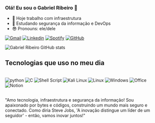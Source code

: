 ### Olá! Eu sou o Gabriel Ribeiro 👋

- 🔭 Hoje trabalho com infraestrutura
- 🌱 Estudando segurança da  informação e DevOps
- 😎 Pronouns: ele/dele

[![Gmail](https://img.shields.io/badge/Gmail-D14836?style=for-the-badge&logo=gmail&logoColor=white)](gabrielribbeirodematos@gmail.com)
[![Linkedin](https://img.shields.io/badge/LinkedIn-0077B5?style=for-the-badge&logo=linkedin&logoColor=white)](https://www.linkedin.com/in/gabriel-ribeiro-a168b6204/)
[![Spotify](https://img.shields.io/badge/Spotify-1ED760?&style=for-the-badge&logo=spotify&logoColor=white
)](https://open.spotify.com/playlist/6u67VfC7voYC3PFazJixAK?si=992dc28c102e486b)
[![GitHub](https://img.shields.io/badge/GitHub-100000?style=for-the-badge&logo=github&logoColor=white)](https://github.com/GabrielRibbeiro)

![Gabriel Ribeiro GitHub stats](https://github-readme-stats.vercel.app/api?username=GabrielRibbeiro&show_icons=true&theme=highcontrast)
## Tecnologias que uso no meu dia
<div style="display: inline_block"><br/>
  <img align="center" alt="python" src="https://img.shields.io/badge/Python-3776AB?style=for-the-badge&logo=python&logoColor=white" />
  <img align="center" alt="C" src="https://img.shields.io/badge/C-00599C?style=for-the-badge&logo=c&logoColor=white" />
  <img align="center" alt="Shell Script" src="https://img.shields.io/badge/Shell_Script-121011?style=for-the-badge&logo=gnu-bash&logoColor=white" />
  <img align="center" alt="Kali Linux" src="https://img.shields.io/badge/Kali_Linux-557C94?style=for-the-badge&logo=kali-linux&logoColor=white" />
  <img align="center" alt="Linux" src="https://img.shields.io/badge/Linux-FCC624?style=for-the-badge&logo=linux&logoColor=black" />
  <img align="center" alt="Windows" src="https://img.shields.io/badge/Windows-0078D6?style=for-the-badge&logo=windows&logoColor=white" />
  <img align="center" alt="Office" src="https://img.shields.io/badge/Microsoft_Office-D83B01?style=for-the-badge&logo=microsoft-office&logoColor=white" />
  <img align="center" alt="Notion" src="https://img.shields.io/badge/Notion-000000?style=for-the-badge&logo=notion&logoColor=white" />
</div><br/>

"Amo tecnologia, infraestrutura e segurança da informação! Sou apaixonado por bytes e códigos, construindo um mundo mais seguro e conectado. Como diria Steve Jobs, 'A inovação distingue um líder de um seguidor' - então, vamos inovar juntos!"


